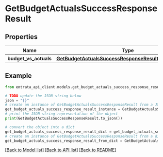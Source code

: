 # GetBudgetActualsSuccessResponseResult


## Properties

Name | Type | Description | Notes
------------ | ------------- | ------------- | -------------
**budget_vs_actuals** | [**GetBudgetActualsSuccessResponseResultBudgetVsActuals**](GetBudgetActualsSuccessResponseResultBudgetVsActuals.md) |  | 

## Example

```python
from entrata_api_client.models.get_budget_actuals_success_response_result import GetBudgetActualsSuccessResponseResult

# TODO update the JSON string below
json = "{}"
# create an instance of GetBudgetActualsSuccessResponseResult from a JSON string
get_budget_actuals_success_response_result_instance = GetBudgetActualsSuccessResponseResult.from_json(json)
# print the JSON string representation of the object
print(GetBudgetActualsSuccessResponseResult.to_json())

# convert the object into a dict
get_budget_actuals_success_response_result_dict = get_budget_actuals_success_response_result_instance.to_dict()
# create an instance of GetBudgetActualsSuccessResponseResult from a dict
get_budget_actuals_success_response_result_from_dict = GetBudgetActualsSuccessResponseResult.from_dict(get_budget_actuals_success_response_result_dict)
```
[[Back to Model list]](../README.md#documentation-for-models) [[Back to API list]](../README.md#documentation-for-api-endpoints) [[Back to README]](../README.md)


